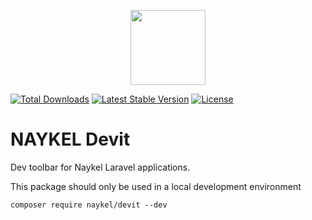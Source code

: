 <p align="center"><a href="https://naykel.com.au" target="_blank"><img src="https://avatars0.githubusercontent.com/u/32632005?s=460&u=d1df6f6e0bf29668f8a4845271e9be8c9b96ed83&v=4" width="120"></a></p>

<a href="https://packagist.org/packages/naykel/devit"><img src="https://img.shields.io/packagist/dt/naykel/devit" alt="Total Downloads"></a>
<a href="https://packagist.org/packages/naykel/devit"><img src="https://img.shields.io/packagist/v/naykel/devit" alt="Latest Stable Version"></a>
<a href="https://packagist.org/packages/naykel/devit"><img src="https://img.shields.io/packagist/l/naykel/devit" alt="License"></a>

# NAYKEL Devit

Dev toolbar for Naykel Laravel applications.

This package should only be used in a local development environment

    composer require naykel/devit --dev
